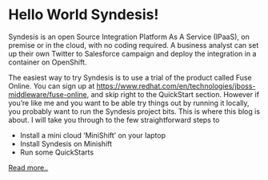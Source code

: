 # Hello World Syndesis!

Syndesis is an open Source Integration Platform As A Service (IPaaS), on premise or in the cloud, with no coding required. 
A business analyst can set up their own Twitter to Salesforce campaign and deploy the integration in a container on OpenShift.

The easiest way to try Syndesis is to use a trial of the product called Fuse Online. You can sign up at 
https://www.redhat.com/en/technologies/jboss-middleware/fuse-online, and skip right to the QuickStart section.
However if you’re like me and you want to be able try things out by running it locally, you probably want to run the 
Syndesis project bits. This is where this blog is about. I will take you through to the few straightforward steps to

* Install a mini cloud ‘MiniShift’ on your laptop
* Install Syndesis on Minishift
* Run some QuickStarts

[Read more..](https://medium.com/@kurt.stam/hello-world-syndesis-8570ce1f7395) 

